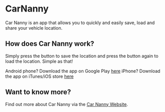 # CarNanny

Car Nanny is an app that allows you to quickly and easily save, load and share your vehicle location.

## How does Car Nanny work?

Simply press the button to save the location and press the button again to load the location. Simple as that!

Android phone? Download the app on Google Play <a href="https://play.google.com/store/apps/details?id=com.carnanny.app">here</a>
iPhone? Download the app on iTunes/iOS store <a href="https://itunes.apple.com/gb/app/car-nanny-car-locator-and-car-finder/id1174967274">here</a>

## Want to know more?

Find out more about Car Nanny via the <a href="http://www.carnannyapp.com">Car Nanny Website</a>.
